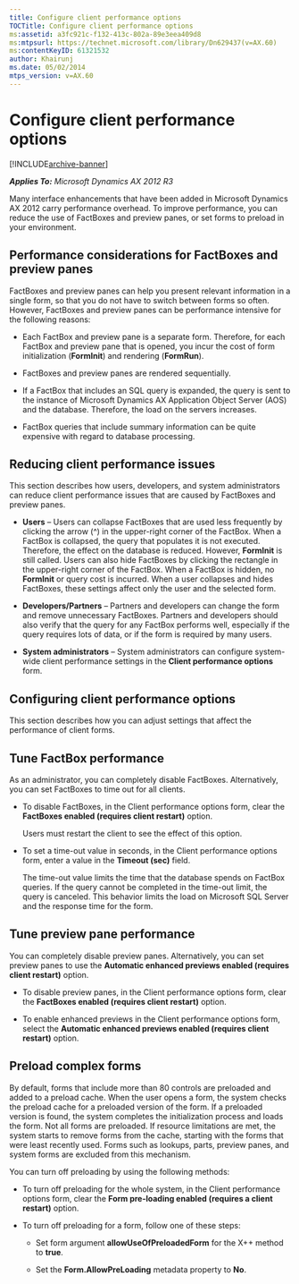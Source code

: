 ```yaml
---
title: Configure client performance options
TOCTitle: Configure client performance options
ms:assetid: a3fc921c-f132-413c-802a-89e3eea409d8
ms:mtpsurl: https://technet.microsoft.com/library/Dn629437(v=AX.60)
ms:contentKeyID: 61321532
author: Khairunj
ms.date: 05/02/2014
mtps_version: v=AX.60
---
```


# Configure client performance options 


[!INCLUDE[archive-banner](includes/archive-banner.md)]


_**Applies To:** Microsoft Dynamics AX 2012 R3_

Many interface enhancements that have been added in Microsoft Dynamics AX 2012 carry performance overhead. To improve performance, you can reduce the use of FactBoxes and preview panes, or set forms to preload in your environment.

## Performance considerations for FactBoxes and preview panes

FactBoxes and preview panes can help you present relevant information in a single form, so that you do not have to switch between forms so often. However, FactBoxes and preview panes can be performance intensive for the following reasons:

  - Each FactBox and preview pane is a separate form. Therefore, for each FactBox and preview pane that is opened, you incur the cost of form initialization (**FormInit**) and rendering (**FormRun**).

  - FactBoxes and preview panes are rendered sequentially.

  - If a FactBox that includes an SQL query is expanded, the query is sent to the instance of Microsoft Dynamics AX Application Object Server (AOS) and the database. Therefore, the load on the servers increases.

  - FactBox queries that include summary information can be quite expensive with regard to database processing.

## Reducing client performance issues

This section describes how users, developers, and system administrators can reduce client performance issues that are caused by FactBoxes and preview panes.

  - **Users** – Users can collapse FactBoxes that are used less frequently by clicking the arrow (^) in the upper-right corner of the FactBox. When a FactBox is collapsed, the query that populates it is not executed. Therefore, the effect on the database is reduced. However, **FormInit** is still called. Users can also hide FactBoxes by clicking the rectangle in the upper-right corner of the FactBox. When a FactBox is hidden, no **FormInit** or query cost is incurred. When a user collapses and hides FactBoxes, these settings affect only the user and the selected form.

  - **Developers/Partners** – Partners and developers can change the form and remove unnecessary FactBoxes. Partners and developers should also verify that the query for any FactBox performs well, especially if the query requires lots of data, or if the form is required by many users.

  - **System administrators** – System administrators can configure system-wide client performance settings in the **Client performance options** form.

## Configuring client performance options

This section describes how you can adjust settings that affect the performance of client forms.

## Tune FactBox performance

As an administrator, you can completely disable FactBoxes. Alternatively, you can set FactBoxes to time out for all clients.

  - To disable FactBoxes, in the Client performance options form, clear the **FactBoxes enabled (requires client restart)** option.
    
    Users must restart the client to see the effect of this option.

  - To set a time-out value in seconds, in the Client performance options form, enter a value in the **Timeout (sec)** field.
    
    The time-out value limits the time that the database spends on FactBox queries. If the query cannot be completed in the time-out limit, the query is canceled. This behavior limits the load on Microsoft SQL Server and the response time for the form.

## Tune preview pane performance

You can completely disable preview panes. Alternatively, you can set preview panes to use the **Automatic enhanced previews enabled (requires client restart)** option.

  - To disable preview panes, in the Client performance options form, clear the **FactBoxes enabled (requires client restart)** option.

  - To enable enhanced previews in the Client performance options form, select the **Automatic enhanced previews enabled (requires client restart)** option.

## Preload complex forms

By default, forms that include more than 80 controls are preloaded and added to a preload cache. When the user opens a form, the system checks the preload cache for a preloaded version of the form. If a preloaded version is found, the system completes the initialization process and loads the form. Not all forms are preloaded. If resource limitations are met, the system starts to remove forms from the cache, starting with the forms that were least recently used. Forms such as lookups, parts, preview panes, and system forms are excluded from this mechanism.

You can turn off preloading by using the following methods:

  - To turn off preloading for the whole system, in the Client performance options form, clear the **Form pre-loading enabled (requires a client restart)** option.

  - To turn off preloading for a form, follow one of these steps:
    
      - Set form argument **allowUseOfPreloadedForm** for the X++ method to **true**.
    
      - Set the **Form.AllowPreLoading** metadata property to **No**.

  


